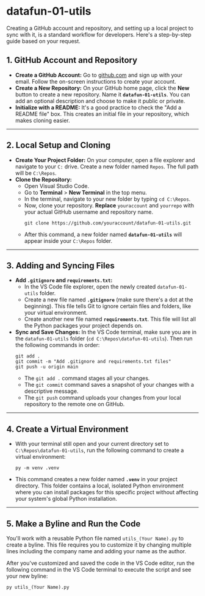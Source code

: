 # datafun-01-utils

Creating a GitHub account and repository, and setting up a local project to sync with it, is a standard workflow for developers. Here's a step-by-step guide based on your request.

## 1\. GitHub Account and Repository

  * **Create a GitHub Account:** Go to [github.com](https://github.com) and sign up with your email. Follow the on-screen instructions to create your account.
  * **Create a New Repository:** On your GitHub home page, click the **New** button to create a new repository. Name it **`datafun-01-utils`**. You can add an optional description and choose to make it public or private.
  * **Initialize with a README:** It's a good practice to check the "Add a README file" box. This creates an initial file in your repository, which makes cloning easier.

-----

## 2\. Local Setup and Cloning

  * **Create Your Project Folder:** On your computer, open a file explorer and navigate to your `C:` drive. Create a new folder named `Repos`. The full path will be `C:\Repos`.
  * **Clone the Repository:**
      * Open Visual Studio Code.
      * Go to **Terminal** \> **New Terminal** in the top menu.
      * In the terminal, navigate to your new folder by typing `cd C:\Repos`.
      * Now, clone your repository. **Replace** `youraccount` and `yourrepo` with your actual GitHub username and repository name.
        ```
        git clone https://github.com/youraccount/datafun-01-utils.git
        ```
      * After this command, a new folder named **`datafun-01-utils`** will appear inside your `C:\Repos` folder.

-----

## 3\. Adding and Syncing Files

  * **Add `.gitignore` and `requirements.txt`:**
      * In the VS Code file explorer, open the newly created `datafun-01-utils` folder.
      * Create a new file named **`.gitignore`** (make sure there's a dot at the beginning). This file tells Git to ignore certain files and folders, like your virtual environment.
      * Create another new file named **`requirements.txt`**. This file will list all the Python packages your project depends on.
  * **Sync and Save Changes:** In the VS Code terminal, make sure you are in the `datafun-01-utils` folder (`cd C:\Repos\datafun-01-utils`). Then run the following commands in order:
    ```
    git add .
    git commit -m "Add .gitignore and requirements.txt files"
    git push -u origin main
    ```
      * The `git add .` command stages all your changes.
      * The `git commit` command saves a snapshot of your changes with a descriptive message.
      * The `git push` command uploads your changes from your local repository to the remote one on GitHub.

-----

## 4\. Create a Virtual Environment

  * With your terminal still open and your current directory set to `C:\Repos\datafun-01-utils`, run the following command to create a virtual environment:
    ```
    py -m venv .venv
    ```
  * This command creates a new folder named **`.venv`** in your project directory. This folder contains a local, isolated Python environment where you can install packages for this specific project without affecting your system's global Python installation.

-----

## 5\. Make a Byline and Run the Code

You'll work with a reusable Python file named `utils_(Your Name).py` to create a byline. This file requires you to customize it by changing multiple lines including the company name and adding your name as the author.

After you've customized and saved the code in the VS Code editor, run the following command in the VS Code terminal to execute the script and see your new byline:

```
py utils_(Your Name).py
```